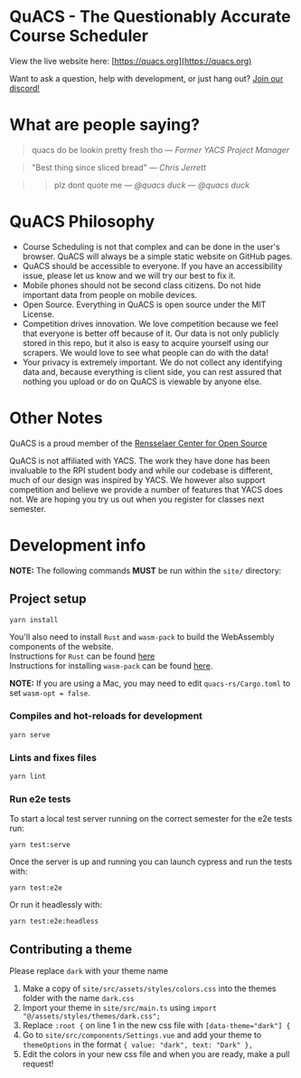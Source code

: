 # QuACS - The Questionably Accurate Course Scheduler

View the live website here: [https://quacs.org](https://quacs.org)

Want to ask a question, help with development, or just hang out? [Join our discord!](https://discord.gg/nZKAzzE5bX)

# What are people saying?

> quacs do be lookin pretty fresh tho
> — *Former YACS Project Manager*

> "Best thing since sliced bread"
> — *Chris Jerrett*

> > plz dont quote me
> > — *@quacs duck*
> — *@quacs duck*

# QuACS Philosophy

- Course Scheduling is not that complex and can be done in the user's browser.  QuACS will always be a simple static website on GitHub pages.
- QuACS should be accessible to everyone. If you have an accessibility issue, please let us know and we will try our best to fix it.
- Mobile phones should not be second class citizens. Do not hide important data from people on mobile devices.
- Open Source. Everything in QuACS is open source under the MIT License.
- Competition drives innovation. We love competition because we feel that everyone is better off because of it. Our data is not only publicly stored in this repo, but it also is easy to acquire yourself using our scrapers. We would love to see what people can do with the data!
- Your privacy is extremely important. We do not collect any identifying data and, because everything is client side, you can rest assured that nothing you upload or do on QuACS is viewable by anyone else.

# Other Notes

QuACS is a proud member of the [Rensselaer Center for Open Source](https://rcos.io/)

QuACS is not affiliated with YACS. The work they have done has been invaluable to the RPI student body and while our codebase is different, much of our design was inspired by YACS. We however also support competition and believe we provide a number of features that YACS does not. We are hoping you try us out when you register for classes next semester.

# Development info

**NOTE:** The following commands **MUST** be run within the `site/` directory:

## Project setup
```
yarn install
```

You'll also need to install `Rust` and `wasm-pack` to build the WebAssembly components of the website.  
Instructions for `Rust` can be found [here](https://www.rust-lang.org/tools/install)  
Instructions for installing `wasm-pack` can be found [here](https://rustwasm.github.io/wasm-pack/installer/).

**NOTE:** If you are using a Mac, you may need to edit `quacs-rs/Cargo.toml` to set `wasm-opt = false`.

### Compiles and hot-reloads for development
```
yarn serve
```

### Lints and fixes files
```
yarn lint
```

### Run e2e tests
To start a local test server running on the correct semester for the e2e tests run:
```
yarn test:serve
```
Once the server is up and running you can launch cypress and run the tests with:
```
yarn test:e2e
```
Or run it headlessly with:
```
yarn test:e2e:headless
```

## Contributing a theme
Please replace `dark` with your theme name
1. Make a copy of `site/src/assets/styles/colors.css` into the themes folder with the name `dark.css`
2. Import your theme in `site/src/main.ts` using `import "@/assets/styles/themes/dark.css";`
2. Replace `:root {` on line 1 in the new css file with `[data-theme="dark"] {`
3. Go to `site/src/components/Settings.vue` and add your theme to `themeOptions` in the format `{ value: "dark", text: "Dark" },`
4. Edit the colors in your new css file and when you are ready, make a pull request!
